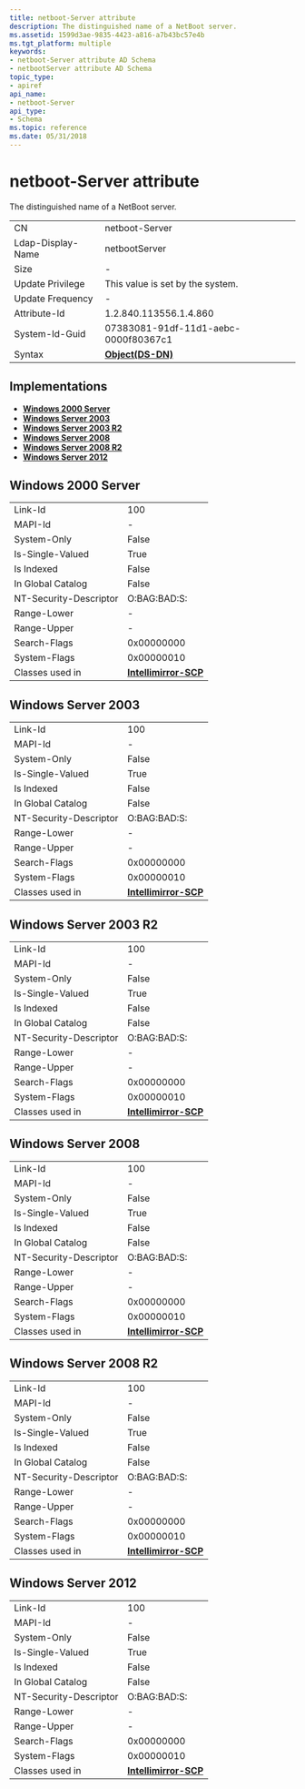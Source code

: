 ```yaml
---
title: netboot-Server attribute
description: The distinguished name of a NetBoot server.
ms.assetid: 1599d3ae-9835-4423-a816-a7b43bc57e4b
ms.tgt_platform: multiple
keywords:
- netboot-Server attribute AD Schema
- netbootServer attribute AD Schema
topic_type:
- apiref
api_name:
- netboot-Server
api_type:
- Schema
ms.topic: reference
ms.date: 05/31/2018
---
```


# netboot-Server attribute

The distinguished name of a NetBoot server.



|                   |                                         |
|-------------------|-----------------------------------------|
| CN                | netboot-Server                          |
| Ldap-Display-Name | netbootServer                           |
| Size              | \-                                      |
| Update Privilege  | This value is set by the system.        |
| Update Frequency  | \-                                      |
| Attribute-Id      | 1.2.840.113556.1.4.860                  |
| System-Id-Guid    | 07383081-91df-11d1-aebc-0000f80367c1    |
| Syntax            | [**Object(DS-DN)**](s-object-ds-dn.md) |



## Implementations

-   [**Windows 2000 Server**](#windows-2000-server)
-   [**Windows Server 2003**](#windows-server-2003)
-   [**Windows Server 2003 R2**](#windows-server-2003-r2)
-   [**Windows Server 2008**](#windows-server-2008)
-   [**Windows Server 2008 R2**](#windows-server-2008-r2)
-   [**Windows Server 2012**](#windows-server-2012)

## Windows 2000 Server



|                        |                                                            |
|------------------------|------------------------------------------------------------|
| Link-Id                | 100                                                        |
| MAPI-Id                | \-                                                         |
| System-Only            | False                                                      |
| Is-Single-Valued       | True                                                       |
| Is Indexed             | False                                                      |
| In Global Catalog      | False                                                      |
| NT-Security-Descriptor | O:BAG:BAD:S:                                               |
| Range-Lower            | \-                                                         |
| Range-Upper            | \-                                                         |
| Search-Flags           | 0x00000000                                                 |
| System-Flags           | 0x00000010                                                 |
| Classes used in        | [**Intellimirror-SCP**](c-intellimirrorscp.md)<br/> |



## Windows Server 2003



|                        |                                                            |
|------------------------|------------------------------------------------------------|
| Link-Id                | 100                                                        |
| MAPI-Id                | \-                                                         |
| System-Only            | False                                                      |
| Is-Single-Valued       | True                                                       |
| Is Indexed             | False                                                      |
| In Global Catalog      | False                                                      |
| NT-Security-Descriptor | O:BAG:BAD:S:                                               |
| Range-Lower            | \-                                                         |
| Range-Upper            | \-                                                         |
| Search-Flags           | 0x00000000                                                 |
| System-Flags           | 0x00000010                                                 |
| Classes used in        | [**Intellimirror-SCP**](c-intellimirrorscp.md)<br/> |



## Windows Server 2003 R2



|                        |                                                            |
|------------------------|------------------------------------------------------------|
| Link-Id                | 100                                                        |
| MAPI-Id                | \-                                                         |
| System-Only            | False                                                      |
| Is-Single-Valued       | True                                                       |
| Is Indexed             | False                                                      |
| In Global Catalog      | False                                                      |
| NT-Security-Descriptor | O:BAG:BAD:S:                                               |
| Range-Lower            | \-                                                         |
| Range-Upper            | \-                                                         |
| Search-Flags           | 0x00000000                                                 |
| System-Flags           | 0x00000010                                                 |
| Classes used in        | [**Intellimirror-SCP**](c-intellimirrorscp.md)<br/> |



## Windows Server 2008



|                        |                                                            |
|------------------------|------------------------------------------------------------|
| Link-Id                | 100                                                        |
| MAPI-Id                | \-                                                         |
| System-Only            | False                                                      |
| Is-Single-Valued       | True                                                       |
| Is Indexed             | False                                                      |
| In Global Catalog      | False                                                      |
| NT-Security-Descriptor | O:BAG:BAD:S:                                               |
| Range-Lower            | \-                                                         |
| Range-Upper            | \-                                                         |
| Search-Flags           | 0x00000000                                                 |
| System-Flags           | 0x00000010                                                 |
| Classes used in        | [**Intellimirror-SCP**](c-intellimirrorscp.md)<br/> |



## Windows Server 2008 R2



|                        |                                                            |
|------------------------|------------------------------------------------------------|
| Link-Id                | 100                                                        |
| MAPI-Id                | \-                                                         |
| System-Only            | False                                                      |
| Is-Single-Valued       | True                                                       |
| Is Indexed             | False                                                      |
| In Global Catalog      | False                                                      |
| NT-Security-Descriptor | O:BAG:BAD:S:                                               |
| Range-Lower            | \-                                                         |
| Range-Upper            | \-                                                         |
| Search-Flags           | 0x00000000                                                 |
| System-Flags           | 0x00000010                                                 |
| Classes used in        | [**Intellimirror-SCP**](c-intellimirrorscp.md)<br/> |



## Windows Server 2012



|                        |                                                            |
|------------------------|------------------------------------------------------------|
| Link-Id                | 100                                                        |
| MAPI-Id                | \-                                                         |
| System-Only            | False                                                      |
| Is-Single-Valued       | True                                                       |
| Is Indexed             | False                                                      |
| In Global Catalog      | False                                                      |
| NT-Security-Descriptor | O:BAG:BAD:S:                                               |
| Range-Lower            | \-                                                         |
| Range-Upper            | \-                                                         |
| Search-Flags           | 0x00000000                                                 |
| System-Flags           | 0x00000010                                                 |
| Classes used in        | [**Intellimirror-SCP**](c-intellimirrorscp.md)<br/> |



 

 






